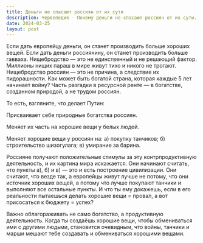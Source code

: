 ```yaml
---
title: Деньги не спасают россиян от их сути
description: Червепедия - Почему деньги не спасают россиян от их сути.
date: 2024-03-25
layout: post
---
```


<p>Если дать европейцу деньги, он станет производить больше хороших вещей. Если дать деньги россиянину, он станет производить больше гавваха. Нищебродство — это не единственный и не решающий фактор. Миллионы нищих параш в мире живут тихо и никого не трогают. Нищебродство россиян — это не причина, а следствие их пидорашности. Как может быть богатой страна, которая каждые 5 лет начинает войну? Часть разгадки в ресурсной ренте — в богатстве, созданном природой, а не трудом россиян.</p>

<p>То есть, взгляните, что делает Путин:</p>

<p>Присваивает себе природные богатства россиян.</p>

<p>Меняет их часть на хорошие вещи у белых людей.</p>

<p>Меняет хорошие вещи у россиян на: а) покупку танчиков; б) строительство шизогулага; в) умирание за барина.</p>

<p>Россияне получают положительные стимулы за эту контрпродуктивную деятельность, и их картина мира искажается. Они начинают считать, что пункты а), б) и в) — это и есть построение цивилизации. Они считают, что везде так, а европейцы живут лучше не потому, что они источник хороших вещей, а потому что лучше покупают танчики и выполняют все остальные пункты. И что ты ему докажешь, если в его реальности пытаешься делать хорошие вещи = провал, а вот присосаться к бюджету = успех?</p>

<p>Важно облагораживать не само богатство, а продуктивную деятельность. Когда ты создаёшь хорошие вещи, чтобы обмениваться ими с другими людьми, становится очевидным, что войны, танчики и марши мешают тебе создавать и обмениваться хорошими вещами.</p>
